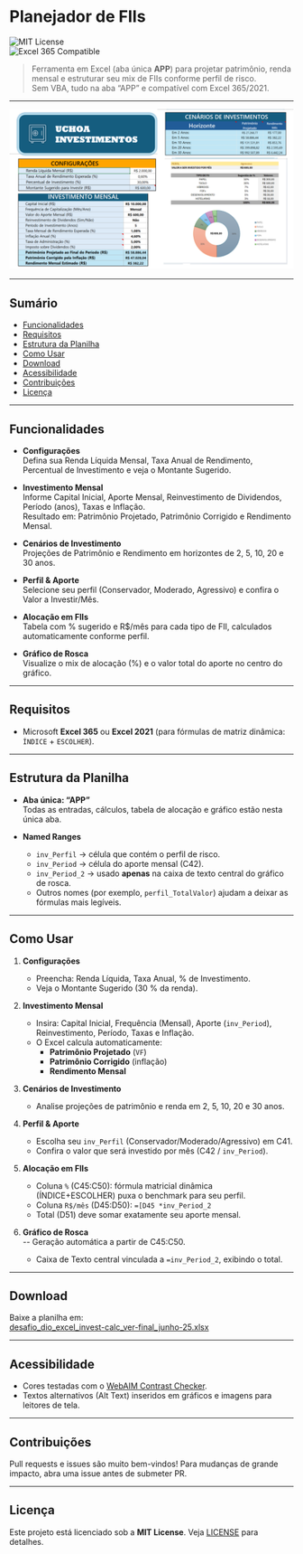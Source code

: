 # Planejador de FIIs

![MIT License](https://img.shields.io/badge/license-MIT-blue)  
![Excel 365 Compatible](https://img.shields.io/badge/Excel-365%20Compatible-green)

> Ferramenta em Excel (aba única **APP**) para projetar patrimônio, renda mensal e estruturar seu mix de FIIs conforme perfil de risco.  
> Sem VBA, tudo na aba “APP” e compatível com Excel 365/2021.

---

![Visão Geral da Aba APP](Image/screen.png)

---

## Sumário

- [Funcionalidades](#funcionalidades)  
- [Requisitos](#requisitos)  
- [Estrutura da Planilha](#estrutura-da-planilha)  
- [Como Usar](#como-usar)  
- [Download](#download)  
- [Acessibilidade](#acessibilidade)  
- [Contribuições](#contribuições)  
- [Licença](#licença)

---

## Funcionalidades

- **Configurações**  
  Defina sua Renda Líquida Mensal, Taxa Anual de Rendimento, Percentual de Investimento e veja o Montante Sugerido.

- **Investimento Mensal**  
  Informe Capital Inicial, Aporte Mensal, Reinvestimento de Dividendos, Período (anos), Taxas e Inflação.  
  Resultado em: Patrimônio Projetado, Patrimônio Corrigido e Rendimento Mensal.

- **Cenários de Investimento**  
  Projeções de Patrimônio e Rendimento em horizontes de 2, 5, 10, 20 e 30 anos.

- **Perfil & Aporte**  
  Selecione seu perfil (Conservador, Moderado, Agressivo) e confira o Valor a Investir/Mês.

- **Alocação em FIIs**  
  Tabela com % sugerido e R$/mês para cada tipo de FII, calculados automaticamente conforme perfil.

- **Gráfico de Rosca**  
  Visualize o mix de alocação (%) e o valor total do aporte no centro do gráfico.

---

## Requisitos

- Microsoft **Excel 365** ou **Excel 2021** (para fórmulas de matriz dinâmica: `ÍNDICE` + `ESCOLHER`).  

---

## Estrutura da Planilha

- **Aba única: “APP”**  
  Todas as entradas, cálculos, tabela de alocação e gráfico estão nesta única aba.

- **Named Ranges**  
  - `inv_Perfil` → célula que contém o perfil de risco.  
  - `inv_Period` → célula do aporte mensal (C42).  
  - `inv_Period_2` → usado **apenas** na caixa de texto central do gráfico de rosca.  
  - Outros nomes (por exemplo, `perfil_TotalValor`) ajudam a deixar as fórmulas mais legíveis.

---

## Como Usar

1. **Configurações**  
   - Preencha: Renda Líquida, Taxa Anual, % de Investimento.  
   - Veja o Montante Sugerido (30 % da renda).

2. **Investimento Mensal**  
   - Insira: Capital Inicial, Frequência (Mensal), Aporte (`inv_Period`), Reinvestimento, Período, Taxas e Inflação.  
   - O Excel calcula automaticamente:  
     - **Patrimônio Projetado** (`VF`)  
     - **Patrimônio Corrigido** (inflação)  
     - **Rendimento Mensal**

3. **Cenários de Investimento**  
   - Analise projeções de patrimônio e renda em 2, 5, 10, 20 e 30 anos.

4. **Perfil & Aporte**  
   - Escolha seu `inv_Perfil` (Conservador/Moderado/Agressivo) em C41.  
   - Confira o valor que será investido por mês (C42 / `inv_Period`).

5. **Alocação em FIIs**  
   - Coluna `%` (C45:C50): fórmula matricial dinâmica (ÍNDICE+ESCOLHER) puxa o benchmark para seu perfil.  
   - Coluna `R$/mês` (D45:D50): `=[D45 *inv_Period_2`  
   - Total (D51) deve somar exatamente seu aporte mensal.

6. **Gráfico de Rosca**  
   -- Geração automática a partir de C45:C50.  
   - Caixa de Texto central vinculada a `=inv_Period_2`, exibindo o total.

---

## Download

Baixe a planilha em:  
[desafio_dio_excel_invest-calc_ver-final_junho-25.xlsx](desafio_dio_excel_invest-calc_ver-final_junho-25.xlsx)

---

## Acessibilidade

- Cores testadas com o [WebAIM Contrast Checker](https://webaim.org/resources/contrastchecker/).  
- Textos alternativos (Alt Text) inseridos em gráficos e imagens para leitores de tela.

---

## Contribuições

Pull requests e issues são muito bem-vindos! Para mudanças de grande impacto, abra uma issue antes de submeter PR.

---

## Licença

Este projeto está licenciado sob a **MIT License**. Veja [LICENSE](./LICENSE) para detalhes.  
